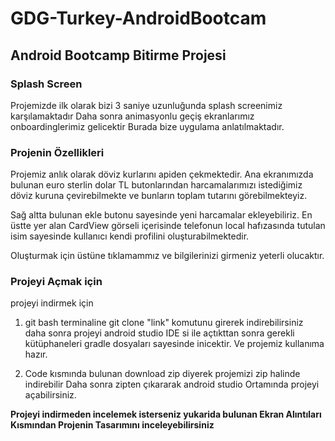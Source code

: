 # GDG-Turkey-AndroidBootcam
## Android Bootcamp Bitirme Projesi
### Splash Screen
 Projemizde ilk olarak bizi 3 saniye uzunluğunda splash screenimiz karşılamaktadır
 Daha sonra animasyonlu geçiş ekranlarımız onboardinglerimiz gelicektir
 Burada bize uygulama anlatılmaktadır.

### Projenin Özellikleri

Projemiz anlık olarak döviz kurlarını apiden çekmektedir.
Ana ekranımızda bulunan euro sterlin dolar TL butonlarından harcamalarımızı istediğimiz 
döviz kuruna çevirebilmekte ve bunların toplam tutarını görebilmekteyiz.

Sağ altta bulunan ekle butonu sayesinde yeni harcamalar ekleyebiliriz.
En üstte yer alan CardView görseli içerisinde telefonun local hafızasında tutulan isim sayesinde
kullanıcı kendi profilini oluşturabilmektedir.

Oluşturmak için üstüne tıklamammız ve bilgilerinizi girmeniz yeterli olucaktır.

###  Projeyi Açmak için

projeyi indirmek için 
1. git bash terminaline
git clone "link"
komutunu girerek indirebilirsiniz daha sonra projeyi android studio IDE 
si ile açtıkttan sonra gerekli kütüphaneleri gradle dosyaları sayesinde inicektir.
Ve projemiz kullanıma hazır.

2. Code kısmında bulunan download zip diyerek projemizi zip halinde indirebilir
Daha sonra zipten çıkararak android studio Ortamında projeyi açabilirsiniz.

**Projeyi indirmeden incelemek isterseniz yukarida bulunan
Ekran Alıntıları Kısmından Projenin Tasarımını inceleyebilirsiniz**

